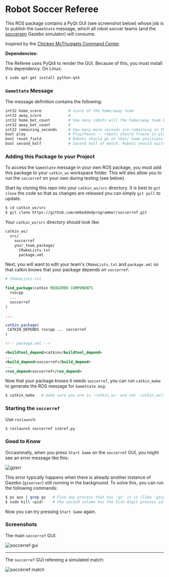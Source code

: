 Robot Soccer Referee
====================

This ROS package contains a PyQt GUI (see screenshot below) whose job is to publish the `GameState` message, which all robot soccer teams (and the [soccersim](https://github.com/embeddedprogrammer/soccersim) Gazebo simulator) will consume.

Inspired by the [Chicken McThuggets Command Center](https://www.youtube.com/watch?v=bMZNFNGh_Pk&feature=youtu.be).

**Dependencies:**

The Referee uses PyQt4 to render the GUI. Because of this, you must install this dependency. On Linux:

```bash
$ sudo apt-get install python-qt4
```

### `GameState` Message ###

The message definition contains the following:

```bash
int32 home_score            # score of the home/away team
int32 away_score            #
int32 home_bot_count        # how many robots will the home/away team be playing with?
int32 away_bot_count        # 
int32 remaining_seconds     # how many more seconds are remaining in this half?
bool play                   # Play/Pause -- robots should freeze in place when false
bool reset_field            # Robots should go to their home positions and freeze while true
bool second_half            # Second half of match. Robots should switch sides.
```

### Adding this Package to your Project ###

To access the `GameState` message in your own ROS package, you must add this package to your `catkin_ws` workspace folder. This will also allow you to run the `soccerref` on your own during testing (see below).

Start by cloning this repo into your `catkin_ws/src` directory. It is best to `git clone` the code so that as changes are released you can simply `git pull` to update.

```bash
$ cd catkin_ws/src
$ git clone https://github.com/embeddedprogrammer/soccerref.git
```

Your `catkin_ws/src` directory should look like:

```bash
catkin_ws/
  src/
    soccerref
    your_team_package/
      CMakeLists.txt
      package.xml
```

Next, you will want to edit your team's `CMakeLists.txt` and `package.xml` so that catkin knows that your package depends on `soccerref`:

```cmake
# CMakeLists.txt

find_package(catkin REQUIRED COMPONENTS
  roscpp
  ...
  soccerref
)

...

catkin_package(
 CATKIN_DEPENDS roscpp ... soccerref
)
```

```xml
<!-- package.xml -->

<buildtool_depend>catkin</buildtool_depend>
...
<build_depend>soccerref</build_depend>
...
<run_depend>soccerref</run_depend>
```

Now that your package knows it needs `soccerref`, you can run `catkin_make` to generate the ROS message for `GameState.msg`:

```bash
$ catkin_make   # make sure you are in 'catkin_ws' and not 'catkin_ws/src'
```

### Starting the `soccerref` ###

Use `roslaunch`:

```bash
$ roslaunch soccerref simref.py
```

### Good to Know ###

Occasionally, when you press `Start Game` on the `soccerref` GUI, you might see an error message like this:

![gzerr](https://github.com/embeddedprogrammer/soccerref/wiki/assets/gzerr.png)

This error typically happens when there is already another instance of Gazebo (`gzserver`) still running in the background. To solve this, you can run the following commands:

```bash
$ ps aux | grep gz   # Find any process that has 'gz' in it (like 'gzserver' and 'gzclient')
$ sudo kill <pid>    # the second column has the 5ish-digit process id (pid)
```

Now you can try pressing `Start Game` again.


### Screenshots ###

The main `soccerref` GUI:

![soccerref gui](https://github.com/embeddedprogrammer/soccerref/wiki/assets/soccerref.png)

--------------------------

The `soccerref` GUI refereing a simulated match:

![soccerref match](https://github.com/embeddedprogrammer/soccerref/wiki/assets/soccerref_sim_action.png)
